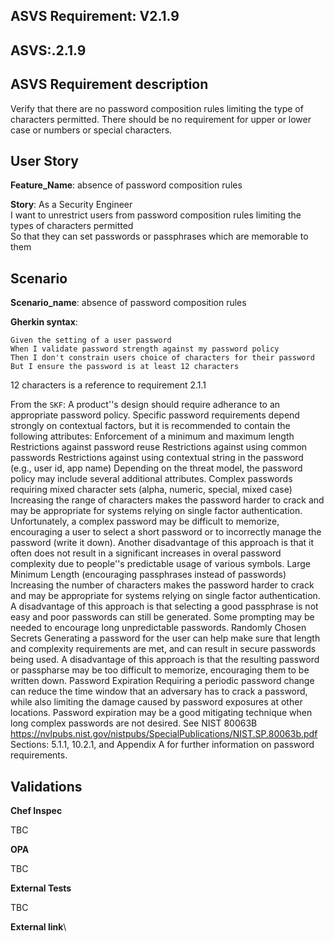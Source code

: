 ## ASVS Requirement: V2.1.9
## ASVS:.2.1.9

## ASVS Requirement description
Verify that there are no password composition rules limiting the type of characters permitted. There should be no requirement for upper or lower case or numbers or special characters.

## User Story
**Feature_Name**: absence of password composition rules

**Story**:
As a Security Engineer\
I want to unrestrict users from password composition rules limiting the types of characters permitted\
So that they can set passwords or passphrases which are memorable to them

## Scenario
**Scenario_name**: absence of password composition rules

**Gherkin syntax**:
```gherkin
Given the setting of a user password
When I validate password strength against my password policy
Then I don't constrain users choice of characters for their password
But I ensure the password is at least 12 characters
```
12 characters is a reference to requirement 2.1.1

From the `SKF`:
A product''s design should require adherance to an appropriate password policy. Specific password requirements depend strongly on contextual factors, but it is recommended to contain the following attributes: Enforcement of a minimum and maximum length Restrictions against password reuse Restrictions against using common passwords Restrictions against using contextual string in the password (e.g., user id, app name) Depending on the threat model, the password policy may include several additional attributes. Complex passwords requiring mixed character sets (alpha, numeric, special, mixed case) Increasing the range of characters makes the password harder to crack and may be appropriate for systems relying on single factor authentication. Unfortunately, a complex password may be difficult to memorize, encouraging a user to select a short password or to incorrectly manage the password (write it down). Another disadvantage of this approach is that it often does not result in a significant increases in overal password complexity due to people''s predictable usage of various symbols. Large Minimum Length (encouraging passphrases instead of passwords) Increasing the number of characters makes the password harder to crack and may be appropriate for systems relying on single factor authentication. A disadvantage of this approach is that selecting a good passphrase is not easy and poor passwords can still be generated. Some prompting may be needed to encourage long unpredictable passwords. Randomly Chosen Secrets Generating a password for the user can help make sure that length and complexity requirements are met, and can result in secure passwords being used. A disadvantage of this approach is that the resulting password or passpharse may be too difficult to memorize, encouraging them to be written down. Password Expiration Requiring a periodic password change can reduce the time window that an adversary has to crack a password, while also limiting the damage caused by password exposures at other locations. Password expiration may be a good mitigating technique when long complex passwords are not desired. See NIST 80063B https://nvlpubs.nist.gov/nistpubs/SpecialPublications/NIST.SP.80063b.pdf Sections: 5.1.1, 10.2.1, and Appendix A for further information on password requirements.

## Validations

**Chef Inspec**

TBC

**OPA**

TBC

**External Tests**

TBC

**External link**\